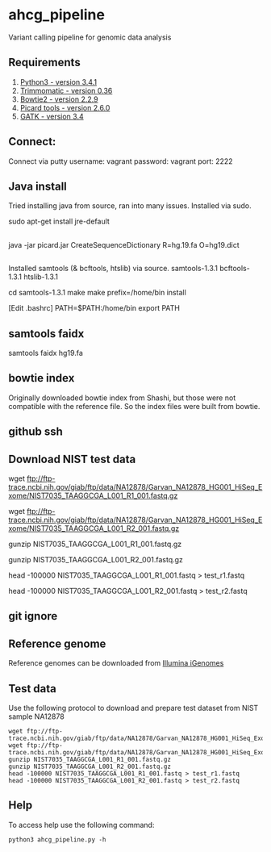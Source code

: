 # ahcg_pipeline
Variant calling pipeline for genomic data analysis

## Requirements

1. [Python3 - version 3.4.1](https://www.python.org/download/releases/3.4.1/)
2. [Trimmomatic - version 0.36](http://www.usadellab.org/cms/uploads/supplementary/Trimmomatic/Trimmomatic-0.36.zip)
3. [Bowtie2 - version 2.2.9](https://sourceforge.net/projects/bowtie-bio/files/bowtie2/2.2.9/)
4. [Picard tools - version 2.6.0](https://github.com/broadinstitute/picard/releases/download/2.6.0/picard.jar)
5. [GATK - version 3.4](https://software.broadinstitute.org/gatk/download/)

## Connect:
Connect via putty
username: vagrant
password: vagrant
port: 2222

## Java install
Tried installing java from source, ran into many issues. Installed via sudo.

sudo apt-get install jre-default

##
java -jar picard.jar CreateSequenceDictionary R=hg.19.fa O=hg19.dict

##
Installed samtools (& bcftools, htslib) via source. 
samtools-1.3.1 bcftools-1.3.1 htslib-1.3.1

cd samtools-1.3.1
make
make prefix=/home/bin install


[Edit .bashrc]
PATH=$PATH:/home/bin
export PATH

## samtools faidx
samtools faidx hg19.fa


## bowtie index
Originally downloaded bowtie index from Shashi, but those were not compatible with the reference file. So the index files were built from bowtie.

## github ssh

## Download NIST test data

wget ftp://ftp-trace.ncbi.nih.gov/giab/ftp/data/NA12878/Garvan_NA12878_HG001_HiSeq_Exome/NIST7035_TAAGGCGA_L001_R1_001.fastq.gz

wget ftp://ftp-trace.ncbi.nih.gov/giab/ftp/data/NA12878/Garvan_NA12878_HG001_HiSeq_Exome/NIST7035_TAAGGCGA_L001_R2_001.fastq.gz

gunzip NIST7035_TAAGGCGA_L001_R1_001.fastq.gz

gunzip NIST7035_TAAGGCGA_L001_R2_001.fastq.gz

head -100000 NIST7035_TAAGGCGA_L001_R1_001.fastq > test_r1.fastq

head -100000 NIST7035_TAAGGCGA_L001_R2_001.fastq > test_r2.fastq

## git ignore

## Reference genome

Reference genomes can be downloaded from [Illumina iGenomes](http://support.illumina.com/sequencing/sequencing_software/igenome.html)

## Test data

Use the following protocol to download and prepare test dataset from NIST sample NA12878

```{sh}
wget ftp://ftp-trace.ncbi.nih.gov/giab/ftp/data/NA12878/Garvan_NA12878_HG001_HiSeq_Exome/NIST7035_TAAGGCGA_L001_R1_001.fastq.gz
wget ftp://ftp-trace.ncbi.nih.gov/giab/ftp/data/NA12878/Garvan_NA12878_HG001_HiSeq_Exome/NIST7035_TAAGGCGA_L001_R2_001.fastq.gz
gunzip NIST7035_TAAGGCGA_L001_R1_001.fastq.gz
gunzip NIST7035_TAAGGCGA_L001_R2_001.fastq.gz
head -100000 NIST7035_TAAGGCGA_L001_R1_001.fastq > test_r1.fastq
head -100000 NIST7035_TAAGGCGA_L001_R2_001.fastq > test_r2.fastq
```

## Help

To access help use the following command:

```{sh}
python3 ahcg_pipeline.py -h
```
